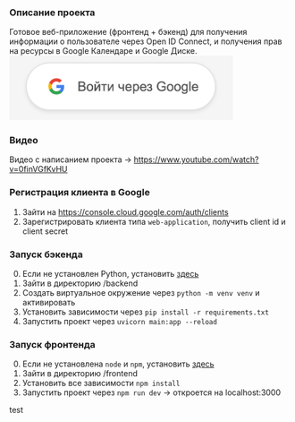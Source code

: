 ### Описание проекта
Готовое веб-приложение (фронтенд + бэкенд) для получения информации о пользователе через Open ID Connect, и получения прав на ресурсы в Google Календаре и Google Диске.
<img src="docs/vhod_s_google.png" alt="Вход с google" width="400"/>

### Видео
Видео с написанием проекта -> https://www.youtube.com/watch?v=0finVGfKvHU

### Регистрация клиента в Google
1. Зайти на https://console.cloud.google.com/auth/clients
2. Зарегистрировать клиента типа `web-application`, получить client id и client secret

### Запуск бэкенда
0. Если не установлен Python, установить [здесь](http://python.org/)
1. Зайти в директорию /backend
2. Создать виртуальное окружение через `python -m venv venv` и активировать
3. Установить зависимости через `pip install -r requirements.txt`
4. Запустить проект через `uvicorn main:app --reload`

### Запуск фронтенда
0. Если не установлена `node` и `npm`, установить [здесь](https://nodejs.org/en/download)
1. Зайти в директорию /frontend
2. Установить все зависимости `npm install`
3. Запустить проект через `npm run dev` -> откроется на localhost:3000


test